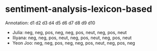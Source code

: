 # sentiment-analysis-lexicon-based

Annotation:    d1    d2    d3   d4   d5    d6   d7     d8   d9     d10
- Julia:      neg, neg, pos, neg, neg, pos, neut, neg, pos, neut
- Iliyana:    neg, neg, pos, neut, neg, pos, neut, neg, pos, neut
- Yeon Joo:   neg, neg, pos, neg, neg, pos, neut, neg, pos, neg
